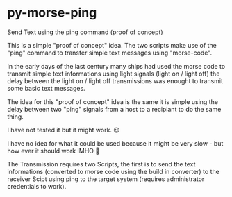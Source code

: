 # py-morse-ping
Send Text using the ping command (proof of concept)

This is a simple "proof of concept" idea. The two scripts make use of the "ping" command to transfer
simple text messages using "morse-code".

In the early days of the last century many ships had used the morse code to transmit simple text informations
using light signals (light on / light off) the delay between the light on / light off transmissions was enought
to transmit some basic text messages.

The idea for this "proof of concept" idea is the same it is simple using the delay between two "ping" signals
from a host to a recipiant to do the same thing.

I have not tested it but it might work. 😉

I have no idea for what it could be used because it might be very slow - but how ever it should work IMHO 🙂

The Transmission requires two Scripts, the first is to send the text informations (converted to morse code
using the build in converter) to the receiver Scipt using ping to the target system (requires administrator
credentials to work).

